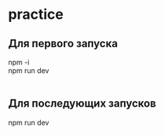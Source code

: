 # practice
## Для первого запуска <br>
npm -i <br>
npm run dev <br>
<br>
## Для последующих запусков <br>
npm run dev <br>
